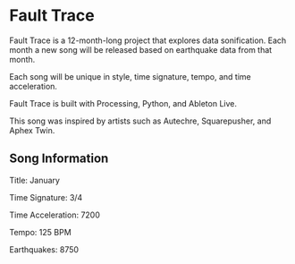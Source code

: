 # Fault Trace

Fault Trace is a 12-month-long project that explores data sonification. Each month a new song will be released based on earthquake data from that month.

Each song will be unique in style, time signature, tempo, and time acceleration.

Fault Trace is built with Processing, Python, and Ableton Live.

This song was inspired by artists such as Autechre, Squarepusher, and Aphex Twin.

## Song Information

Title: January

Time Signature: 3/4

Time Acceleration: 7200

Tempo: 125 BPM

Earthquakes: 8750
